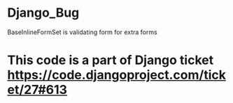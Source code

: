 # Django_Bug
BaseInlineFormSet is validating form for extra forms

# This code is a part of Django ticket https://code.djangoproject.com/ticket/27#613
